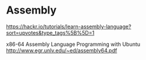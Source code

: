 # Assembly

https://hackr.io/tutorials/learn-assembly-language?sort=upvotes&type_tags%5B%5D=1

x86-64 Assembly Language Programming with Ubuntu
http://www.egr.unlv.edu/~ed/assembly64.pdf
